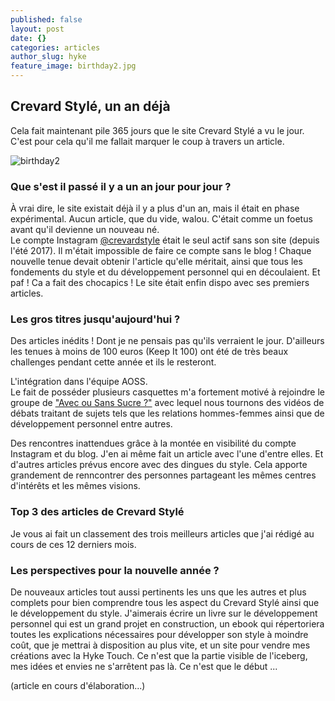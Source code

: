 ```yaml
---
published: false
layout: post
date: {}
categories: articles
author_slug: hyke
feature_image: birthday2.jpg
---
```

## Crevard Stylé, un an déjà

Cela fait maintenant pile 365 jours que le site Crevard Stylé a vu le jour. C'est pour cela qu'il me fallait marquer le coup à travers un article.

![birthday2]({{site.url}}/{{site.baseurl}}img/birthday2.jpg)

### Que s'est il passé il y a un an jour pour jour ?

À vrai dire, le site existait déjà il y a plus d'un an, mais il était en phase expérimental. Aucun article, que du vide, walou. C'était comme un foetus avant qu'il devienne un nouveau né.  
Le compte Instagram [@crevardstyle](https://www.instagram.com/crevardstyle/) était le seul actif sans son site (depuis l'été 2017).
Il m'était impossible de faire ce compte sans le blog !
Chaque nouvelle tenue devait obtenir l'article qu'elle méritait, ainsi que tous les fondements du style et du développement personnel qui en découlaient. 
Et paf ! Ca a fait des chocapics ! Le site était enfin dispo avec ses premiers articles.

### Les gros titres jusqu'aujourd'hui ?

Des articles inédits ! Dont je ne pensais pas qu'ils verraient le jour. D'ailleurs les tenues à moins de 100 euros (Keep It 100) ont été de très beaux challenges pendant cette année et ils le resteront.

L'intégration dans l'équipe AOSS.  
Le fait de posséder plusieurs casquettes m'a fortement motivé à rejoindre le groupe de ["Avec ou Sans Sucre ?"](https://www.facebook.com/avecousanssucrefr/?ref=br_rs) avec lequel nous tournons des vidéos de débats traitant de sujets tels que les relations hommes-femmes ainsi que de développement personnel entre autres.

Des rencontres inattendues grâce à la montée en visibilité du compte Instagram et du blog.
J'en ai même fait un article avec l'une d'entre elles. Et d'autres articles prévus encore avec des dingues du style. Cela apporte grandement de renncontrer des personnes partageant les mêmes centres d'intérêts et les mêmes visions.

### Top 3 des articles de Crevard Stylé

Je vous ai fait un classement des trois meilleurs articles que j'ai rédigé au cours de ces 12 derniers mois.

### Les perspectives pour la nouvelle année ?

De nouveaux articles tout aussi pertinents les uns que les autres et plus complets pour bien comprendre tous les aspect du Crevard Stylé ainsi que le développement du style. J'aimerais écrire un livre sur le développement personnel qui est un grand projet en construction, un ebook qui répertoriera toutes les explications nécessaires pour développer son style à moindre coût, que je mettrai à disposition au plus vite, et un site pour vendre mes créations avec la Hyke Touch. Ce n'est que la partie visible de l'iceberg, mes idées et envies ne s'arrêtent pas là.   Ce n'est que le début ...

(article en cours d'élaboration...)
